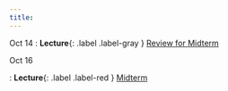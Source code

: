```yaml
---
title:
---
```


Oct 14
: **Lecture**{: .label .label-gray } [Review for Midterm](#)

Oct 16

: **Lecture**{: .label .label-red } [Midterm](#)


